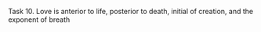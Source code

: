 Task 10. Love is anterior to life, posterior to death, initial of creation, and the exponent of breath
